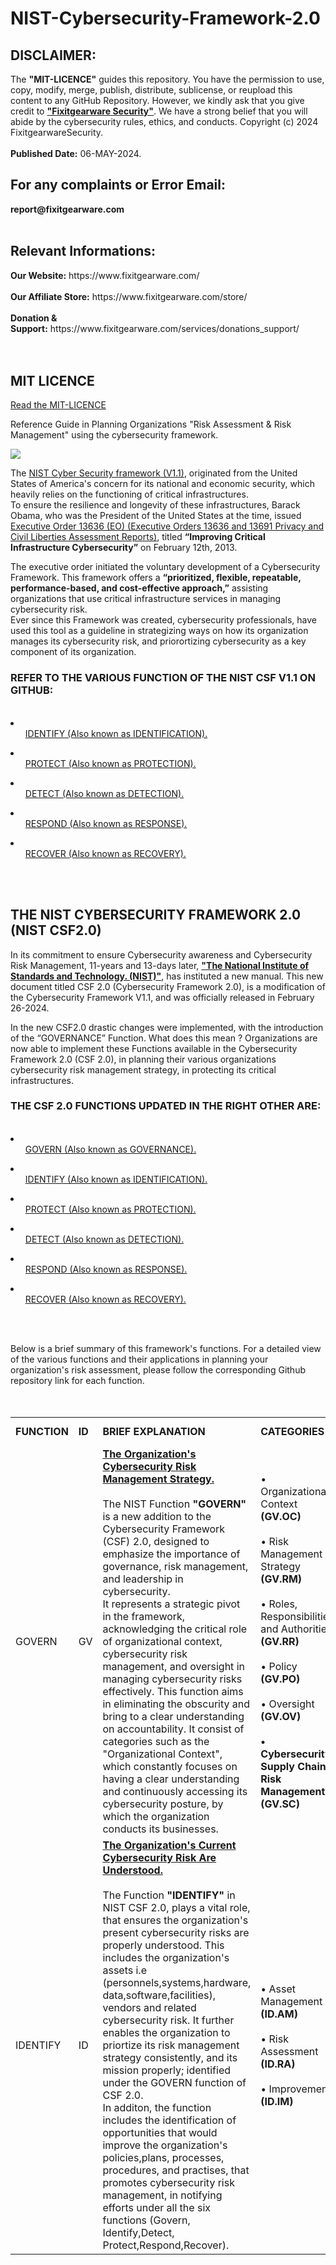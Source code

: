 # NIST-Cybersecurity-Framework-2.0

<h2>DISCLAIMER:</h2>
The <strong>"MIT-LICENCE"</strong> guides this repository. You have the permission to use, copy, modify, merge, publish, distribute, sublicense, or reupload this content to any GitHub Repository. However, we kindly ask that you give credit to <strong><a href="https://github.com/fixitgearware">"Fixitgearware Security"</a></strong>. We have a strong belief that you will abide by the cybersecurity rules, ethics, and conducts. 
Copyright (c) 2024 FixitgearwareSecurity.
<br><br>
<strong>Published Date:</strong>&nbsp;06-MAY-2024.
<br>
<h2>For any complaints or Error Email:</h2> <strong>report@fixitgearware.com</strong>
<br>

<br>
<h2>Relevant Informations:</h2> 
<strong>Our Website:</strong>&nbsp;<span>https://www.fixitgearware.com/</span>
<br><br>
<strong>Our Affiliate Store:</strong>&nbsp;<span>https://www.fixitgearware.com/store/</span>
<br><br>
<strong>Donation & Support:</strong>&nbsp;<span>https://www.fixitgearware.com/services/donations_support/</span>
<br><br>



<br>
<h2>MIT LICENCE</h2>
<a href="https://github.com/fixitgearware/NIST-Cybersecurity-Framework-2.0-/blob/main/LICENSE">Read the MIT-LICENCE</a>
<br>


Reference Guide in Planning Organizations "Risk Assessment &amp; Risk Management" using the cybersecurity framework.


![](assets/NIST-CF2.0.png)
<br>

The <a href="https://www.fixitgearware.com/cybsec-news/cyber-security/the-nist-cyber-security-framework/2023/09/07/">NIST Cyber Security framework (V1.1)</a>, originated from the United States of America's concern for its national and economic security, which heavily relies on the functioning of critical infrastructures. <br>To ensure the resilience and longevity of these infrastructures, Barack Obama, who was the President of the United States at the time, issued <a href="https://www.dhs.gov/publication/executive-orders-13636-and-13691-privacy-and-civil-liberties-assessment-reports#:~:text=Executive%20Order%2013636%2C%20Improving%20Critical,neutral%20cybersecurity%20framework%2C%20and%20to">Executive Order 13636 (EO) (Executive Orders 13636 and 13691 Privacy and Civil Liberties Assessment Reports)</a>, titled <strong>“Improving Critical Infrastructure Cybersecurity”</strong> on February 12th, 2013.<br>


The executive order initiated the voluntary development of a Cybersecurity Framework. This framework offers a <strong>“prioritized, flexible, repeatable, performance-based, and cost-effective approach,”</strong> assisting organizations that use critical infrastructure services in managing cybersecurity risk.
<br>
Ever since this Framework was created, cybersecurity professionals, have used this tool as a guideline in strategizing ways on how its organization manages its cybersecurity risk, and priorortizing cybersecurity as a key component of its organization. 

<h3>REFER TO THE VARIOUS FUNCTION OF THE NIST CSF V1.1 ON GITHUB:</h3>
<br>
 
<li><ul><a href="https://github.com/fixitgearware/NIST-CYBERSECURITY-FRAMEWORK-V1.1/blob/main/IDENTIFY.md">IDENTIFY (Also known as  IDENTIFICATION).</a></ul></li> 

<li><ul><a href="https://github.com/fixitgearware/NIST-CYBERSECURITY-FRAMEWORK-V1.1/blob/main/PROTECT.md">PROTECT (Also known as PROTECTION).</a></ul></li> 

<li><ul><a href="https://github.com/fixitgearware/NIST-CYBERSECURITY-FRAMEWORK-V1.1/blob/main/DETECT.md">DETECT (Also known as DETECTION).</a></ul></li> 

<li><ul><a href="https://github.com/fixitgearware/NIST-CYBERSECURITY-FRAMEWORK-V1.1/blob/main/RESPOND.md">RESPOND (Also known as RESPONSE).</a></ul></li> 

<li><ul><a href="https://github.com/fixitgearware/NIST-CYBERSECURITY-FRAMEWORK-V1.1/blob/main/RECOVER.md">RECOVER (Also known as RECOVERY).</a></ul></li> 

<br><br>

<h2>THE NIST CYBERSECURITY FRAMEWORK 2.0 (NIST CSF2.0)</h2>

In its commitment to ensure Cybersecurity awareness and Cybersecurity Risk Management, 11-years and 13-days later, <strong><a href="https://www.nist.gov/">"The National Institute of Standards and Technology. (NIST)"</a></strong>, has instituted a new manual. This new document titled CSF 2.0 (Cybersecurity Framework 2.0), is a modification of the Cybersecurity Framework V1.1, and  was officially released in February 26-2024. 

In the new CSF2.0 drastic changes were implemented, with the introduction of the “GOVERNANCE” Function. What does this mean ? Organizations are now able to implement these Functions available in the Cybersecurity Framework  2.0 (CSF 2.0),  in planning their various organizations cybersecurity  risk management strategy, in protecting its critical infrastructures. 


<h3>THE CSF 2.0  FUNCTIONS UPDATED IN THE RIGHT OTHER ARE:</h3>
<br>
 
<li><ul><a href="https://github.com/fixitgearware/NIST-Cybersecurity-Framework-2.0-/blob/main/1.%20GOVERN.md">GOVERN (Also known as  GOVERNANCE).</a></ul></li>

<li><ul><a href="https://github.com/fixitgearware/NIST-Cybersecurity-Framework-2.0-/blob/main/2.%20IDENTIFY.md">IDENTIFY (Also known as  IDENTIFICATION).</a></ul></li> 

<li><ul><a href="https://github.com/fixitgearware/NIST-Cybersecurity-Framework-2.0-/blob/main/3.%20PROTECT.md">PROTECT (Also known as PROTECTION).</a></ul></li> 

<li><ul><a href="https://github.com/fixitgearware/NIST-Cybersecurity-Framework-2.0-/blob/main/4.%20DETECT.md">DETECT (Also known as DETECTION).</a></ul></li> 

<li><ul><a href="https://github.com/fixitgearware/NIST-Cybersecurity-Framework-2.0-/blob/main/5.%20RESPOND.md">RESPOND (Also known as RESPONSE).</a></ul></li> 

<li><ul><a href="https://github.com/fixitgearware/NIST-Cybersecurity-Framework-2.0-/blob/main/6.%20RECOVER.md">RECOVER (Also known as RECOVERY).</a></ul></li> 

<br><br>









Below is a brief summary of this framework's functions. For a detailed view of the various functions and their applications in planning your organization's risk assessment, please follow the corresponding Github repository link for each function.<br><br>
<br>
<table>
<tr>
<td><strong>FUNCTION</strong></td><td><strong>ID</strong></td><td><strong>BRIEF EXPLANATION</strong></td><td><strong>CATEGORIES</strong></td><td><strong>CSF(V1.1) REFERENCE</strong></td><td><strong>CATEGORY WITHDRAWN</strong></td><!--SUB-CATEGORY--><td><strong>NEW CATEGORY</strong></td>
</tr>



<!-- Here the Govern Function Code Begins.-->

<td>GOVERN</td><td> GV </td><td><ins><strong>The Organization's Cybersecurity Risk Management Strategy.</strong></ins><br><br>The NIST Function <strong>"GOVERN" </strong> is a new addition to the Cybersecurity Framework (CSF) 2.0, designed to emphasize the importance of governance, risk management, and leadership in cybersecurity.<br>
 It represents a strategic pivot in the framework, acknowledging the critical role of organizational context, cybersecurity risk management, and oversight in managing cybersecurity risks effectively. This function aims in eliminating the obscurity and bring to a clear understanding on accountability. It consist of categories such as the "Organizational Context", which constantly focuses on having a clear understanding and continuously accessing its cybersecurity posture, by which the organization conducts its businesses. 
 </td><td> &#x2022; Organizational Context<br><strong>(GV.OC)</strong><br><br> &#x2022; Risk Management Strategy<br><strong>(GV.RM)</strong><br><br>&#x2022; Roles, Responsibilities, and Authorities<br><strong>(GV.RR)</strong><br><br> &#x2022; Policy <br><strong>(GV.PO)</strong><br><br> &#x2022; Oversight <br><strong>(GV.OV)<br><br> &#x2022; Cybersecurity Supply Chain Risk Management <br><strong>(GV.SC)</strong><br></td><td>&#x2022;<strong>NIL</strong><br></td><td>&#x2022;<strong>NIL</strong><br></td><td>&#x2022;<strong>NIL</strong><br></td>  
</tr>
</tr>
</tr>

<!-- Here the Govern Function Code Ends.-->




<!-- Here the Identify Function Code Begins.-->


<!-- <td>&#x2022;<strong>GitHub<br>:</strong><a href="https://github.com/fixitgearware/NIST-CYBERSECURITY-FRAMEWORK-V1.1/blob/main/IDENTIFY.md" target="_blank">Repository</a><br></td> -->


<td> IDENTIFY</td><td> ID </td><td><ins><strong>The Organization's Current Cybersecurity Risk Are Understood.</strong></ins><br><br>The Function&nbsp;<strong>"IDENTIFY"</strong>&nbsp;in NIST CSF 2.0, plays a vital role, that ensures the organization's present cybersecurity risks are properly understood. This includes the organization's assets i.e (personnels,systems,hardware, data,software,facilities), vendors and related cybersecurity risk. It further enables the organization to priortize its risk management strategy consistently, and its mission properly; identified under the GOVERN function of CSF 2.0.<br> In additon, the function includes the identification of opportunities that would improve the organization's policies,plans, processes, procedures, and practises, that promotes cybersecurity risk management, in notifying efforts under all the six functions (Govern, Identify,Detect, <br>Protect,Respond,Recover). 
</td><td>&#x2022; Asset Management <br><strong>(ID.AM)</strong><br><br> &#x2022; Risk Assessment<br><strong>(ID.RA)</strong><br><br> &#x2022; Improvement<br><strong>(ID.IM)</strong><br></td><td>&#x2022; <strong>Website :</strong><br><a href="https://www.fixitgearware.com/cybsec-news/cyber-security/the-nist-framework-cheatsheet-for-identify/2023/09/11/" target="_blank">Identify Function.</a><br><br>&#x2022; <strong>GitHub<br>:</strong><a href="https://github.com/fixitgearware/NIST-CYBERSECURITY-FRAMEWORK-V1.1/blob/main/README.md" target="_blank">Repository</a><td>&#x2022;<strong>ID.BE</strong><br>&#x2022;Business Environment<br><br>&#x2022;<strong>ID.GV</strong><br>&#x2022;Governance<br><br>&#x2022;<strong>ID.RM</strong><br>&#x2022;Risk Management Strategy<br></td><td>&#x2022;<strong>ID.IM</strong><br><br>
 &#x2022;Impro-<br>vement.</td> 
</tr>
</tr>
</tr>

<!-- Here the Identify Function Code Ends.-->







</table>
